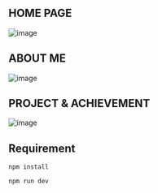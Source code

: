## HOME PAGE
![image](https://user-images.githubusercontent.com/62868878/120115546-c5f51200-c1a1-11eb-9d75-4318eb579df9.png)

## ABOUT ME 
![image](https://user-images.githubusercontent.com/62868878/120115555-d7d6b500-c1a1-11eb-8705-34b358f60eed.png)

## PROJECT & ACHIEVEMENT
![image](https://user-images.githubusercontent.com/62868878/120115596-fe94eb80-c1a1-11eb-80c6-2c8423bfc449.png)


## Requirement

```
npm install
```
```
npm run dev
```
